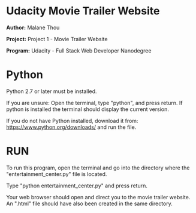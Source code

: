 # Udacity Movie Trailer Website
**Author:**	Malane Thou

**Project:** Project 1 - Movie Trailer Website

**Program:** Udacity - Full Stack Web Developer Nanodegree

# Python
Python 2.7 or later must be installed.

If you are unsure: Open the terminal, type "python", and press return. If python is installed the terminal should display the current version.

If you do not have Python installed, download it from: https://www.python.org/downloads/ and run the file.

# RUN
To run this program, open the terminal and go into the directory where the "entertainment_center.py" file is located.

Type "python entertainment_center.py" and press return.

Your web browser should open and direct you to the movie trailer website. An ".html" file should have also been created in the same directory. 
